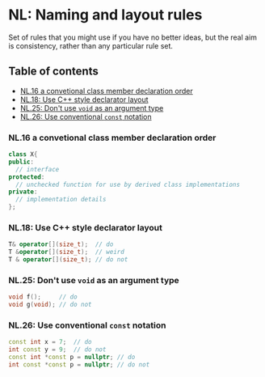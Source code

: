# NL: Naming and layout rules
Set of rules that you might use if you have no better ideas, but the real aim is consistency, rather than any particular rule set.

## Table of contents
* [NL.16 a convetional class member declaration order](#nl16-use-a-conventional-class-member-declaration-order)
* [NL.18: Use C++ style declarator layout](#nl18-use-c-style-declarator-layout)
* [NL.25: Don't use `void` as an argument type](#nl25-dont-use-void-as-an-argument-type)
* [NL.26: Use conventional `const` notation](#nl26-use-conventional-const-notation)

### NL.16 a convetional class member declaration order
```cpp
class X{
public:
  // interface
protected:
  // unchecked function for use by derived class implementations
private:
  // implementation details
};
```

### NL.18: Use C++ style declarator layout
```cpp
T& operator[](size_t);  // do
T &operator[](size_t);  // weird
T & operator[](size_t); // do not
```

### NL.25: Don't use `void` as an argument type
```cpp
void f();     // do
void g(void); // do not
```

### NL.26: Use conventional `const` notation
```cpp
const int x = 7;  // do
int const y = 9;  // do not
const int *const p = nullptr; // do
int const *const p = nullptr; // do not
```
